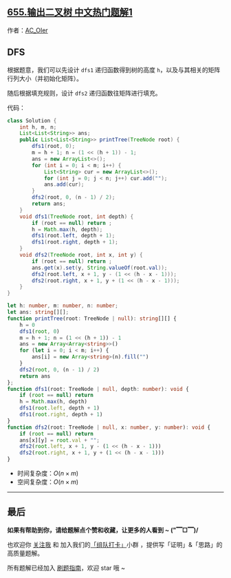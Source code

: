 ## [655.输出二叉树 中文热门题解1](https://leetcode.cn/problems/print-binary-tree/solutions/100000/by-ac_oier-mays)

作者：[AC_OIer](https://leetcode.cn/u/AC_OIer)
## DFS

根据题意，我们可以先设计 `dfs1` 递归函数得到树的高度 `h`，以及与其相关的矩阵行列大小（并初始化矩阵）。

随后根据填充规则，设计 `dfs2` 递归函数往矩阵进行填充。

代码：
```Java []
class Solution {
    int h, m, n;
    List<List<String>> ans;
    public List<List<String>> printTree(TreeNode root) {
        dfs1(root, 0);
        m = h + 1; n = (1 << (h + 1)) - 1;
        ans = new ArrayList<>();
        for (int i = 0; i < m; i++) {
            List<String> cur = new ArrayList<>();
            for (int j = 0; j < n; j++) cur.add("");
            ans.add(cur);
        }
        dfs2(root, 0, (n - 1) / 2);
        return ans;
    }
    void dfs1(TreeNode root, int depth) {
        if (root == null) return ;
        h = Math.max(h, depth);
        dfs1(root.left, depth + 1);
        dfs1(root.right, depth + 1);
    }
    void dfs2(TreeNode root, int x, int y) {
        if (root == null) return ;
        ans.get(x).set(y, String.valueOf(root.val));
        dfs2(root.left, x + 1, y - (1 << (h - x - 1)));
        dfs2(root.right, x + 1, y + (1 << (h - x - 1)));
    }
} 
```
```Typescript []
let h: number, m: number, n: number;
let ans: string[][];
function printTree(root: TreeNode | null): string[][] {
    h = 0
    dfs1(root, 0)
    m = h + 1; n = (1 << (h + 1)) - 1
    ans = new Array<Array<string>>()
    for (let i = 0; i < m; i++) {
        ans[i] = new Array<string>(n).fill("")
    }
    dfs2(root, 0, (n - 1) / 2)
    return ans
};
function dfs1(root: TreeNode | null, depth: number): void {
    if (root == null) return 
    h = Math.max(h, depth)
    dfs1(root.left, depth + 1)
    dfs1(root.right, depth + 1)
}
function dfs2(root: TreeNode | null, x: number, y: number): void {
    if (root == null) return 
    ans[x][y] = root.val + "";
    dfs2(root.left, x + 1, y - (1 << (h - x - 1)))
    dfs2(root.right, x + 1, y + (1 << (h - x - 1)))
}
```
* 时间复杂度：$O(n \times m)$
* 空间复杂度：$O(n \times m)$

---

## 最后

**如果有帮助到你，请给题解点个赞和收藏，让更多的人看到 ~ ("▔□▔)/**

也欢迎你 [关注我](https://oscimg.oschina.net/oscnet/up-19688dc1af05cf8bdea43b2a863038ab9e5.png) 和 加入我们的[「组队打卡」](https://leetcode-cn.com/u/ac_oier/)小群 ，提供写「证明」&「思路」的高质量题解。

所有题解已经加入 [刷题指南](https://github.com/SharingSource/LogicStack-LeetCode/wiki)，欢迎 star 哦 ~